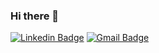 ### Hi there 👋

[![Linkedin Badge](https://img.shields.io/badge/-Bernardo%20Trindade-6633cc?style=flat-square&logo=Linkedin&logoColor=white&link=https://www.linkedin.com/in/bertrindade/)](https://www.linkedin.com/in/bertrindade/) 
[![Gmail Badge](https://img.shields.io/badge/-btrindadedeabreu@gmail.com-6633cc?style=flat-square&logo=Gmail&logoColor=white&link=mailto:btrindadedeabreu@gmail.com)](mailto:btrindadedeabreu@gmail.com)
